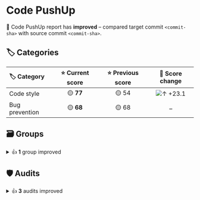 # Code PushUp

🥳 Code PushUp report has **improved** – compared target commit `<commit-sha>` with source commit `<commit-sha>`.

## 🏷️ Categories

|🏷️ Category|⭐ Current score|⭐ Previous score|🔄 Score change|
|:--|:--:|:--:|:--:|
|Code style|🟡 **77**|🟡 54|![↑ +23.1](https://img.shields.io/badge/%E2%86%91%20%2B23.1-green)|
|Bug prevention|🟡 **68**|🟡 68|–|

## 🗃️ Groups

<details>
<summary>👍 <strong>1</strong> group improved</summary>

|🔌 Plugin|🗃️ Group|⭐ Current score|⭐ Previous score|🔄 Score change|
|:--|:--|:--:|:--:|:--:|
|[ESLint](https://www.npmjs.com/package/@code-pushup/eslint-plugin)|Suggestions|🟡 **71**|🟡 50|![↑ +21.4](https://img.shields.io/badge/%E2%86%91%20%2B21.4-green)|

3 other groups are unchanged.
</details>

## 🛡️ Audits

<details>
<summary>👍 <strong>3</strong> audits improved</summary>

|🔌 Plugin|🛡️ Audit|📏 Current value|📏 Previous value|🔄 Value change|
|:--|:--|:--:|:--:|:--:|
|[ESLint](https://www.npmjs.com/package/@code-pushup/eslint-plugin)|[Require or disallow method and property shorthand syntax for object literals](https://eslint.org/docs/latest/rules/object-shorthand)|🟩 **passed**|🟥 3 warnings|![↓ −100 %](https://img.shields.io/badge/%E2%86%93%20%E2%88%92100%E2%80%89%25-green)|
|[ESLint](https://www.npmjs.com/package/@code-pushup/eslint-plugin)|[Require braces around arrow function bodies](https://eslint.org/docs/latest/rules/arrow-body-style)|🟩 **passed**|🟥 1 warning|![↓ −100 %](https://img.shields.io/badge/%E2%86%93%20%E2%88%92100%E2%80%89%25-green)|
|[ESLint](https://www.npmjs.com/package/@code-pushup/eslint-plugin)|[Require `const` declarations for variables that are never reassigned after declared](https://eslint.org/docs/latest/rules/prefer-const)|🟩 **passed**|🟥 1 warning|![↓ −100 %](https://img.shields.io/badge/%E2%86%93%20%E2%88%92100%E2%80%89%25-green)|

44 other audits are unchanged.
</details>
